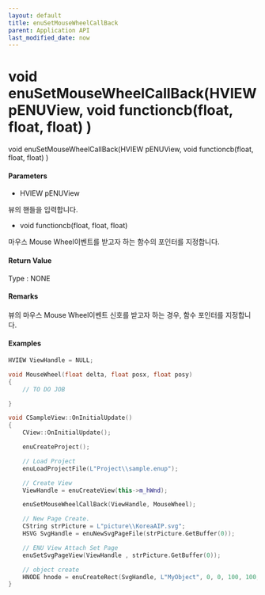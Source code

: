 ```yaml
---
layout: default
title: enuSetMouseWheelCallBack
parent: Application API
last_modified_date: now
---
```

# void enuSetMouseWheelCallBack\(HVIEW pENUView, void functioncb\(float, float, float\) \)

void enuSetMouseWheelCallBack\(HVIEW pENUView, void functioncb\(float, float, float\) \)

#### Parameters

* HVIEW pENUView

뷰의 핸들을 입력합니다.

* void functioncb\(float, float, float\)

마우스 Mouse Wheel이벤트를 받고자 하는 함수의 포인터를 지정합니다.

#### Return Value

Type : NONE

#### Remarks

뷰의 마우스 Mouse Wheel이벤트 신호를 받고자 하는 경우, 함수 포인터를 지정합니다.

#### Examples

```cpp
HVIEW ViewHandle = NULL; 

void MouseWheel(float delta, float posx, float posy)
{
    // TO DO JOB

}

void CSampleView::OnInitialUpdate() 
{ 
    CView::OnInitialUpdate(); 

    enuCreateProject(); 

    // Load Project
    enuLoadProjectFile(L"Project\\sample.enup");     

    // Create View
    ViewHandle = enuCreateView(this->m_hWnd); 

    enuSetMouseWheelCallBack(ViewHandle, MouseWheel);

    // New Page Create. 
    CString strPicture = L"picture\\KoreaAIP.svg"; 
    HSVG SvgHandle = enuNewSvgPageFile(strPicture.GetBuffer(0)); 

    // ENU View Attach Set Page 
    enuSetSvgPageView(ViewHandle , strPicture.GetBuffer(0)); 

    // object create
    HNODE hnode = enuCreateRect(SvgHandle, L"MyObject", 0, 0, 100, 100, 0, 0);
}
```



